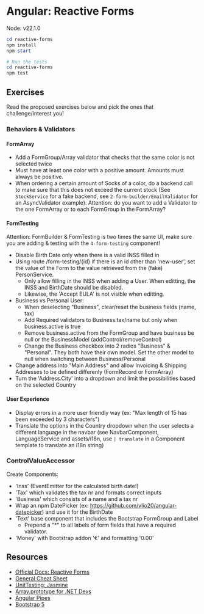 Angular: Reactive Forms
=======================

Node: v22.1.0

```ps1
cd reactive-forms
npm install
npm start

# Run the tests
cd reactive-forms
npm test
```

## Exercises

Read the proposed exercises below and pick the ones that challenge/interest you!


### Behaviors & Validators

#### FormArray

- Add a FormGroup/Array validator that checks that the same color is not selected twice
- Must have at least one color with a positive amount. Amounts must always be positive.
- When ordering a certain amount of Socks of a color, do a backend call to make sure that this does not exceed the current stock (See `StockService` for a fake backend, see `2-form-builder/EmailValidator` for an AsyncValidator example). Attention: do you want to add a Validator to the one FormArray or to each FormGroup in the FormArray?


#### FormTesting

Attention: FormBuilder & FormTesting is two times the same UI, make sure you are adding & testing with the `4-form-testing` component!


- Disable Birth Date only when there is a valid INSS filled in
- Using route /form-testing/{id} if there is an id other than 'new-user', set the value of the Form to the value retrieved from the (fake) PersonService.
    - Only allow filling in the INSS when adding a User. When editting, the INSS and BirthDate should be disabled.
    - Likewise, the 'Accept EULA' is not visible when editting.
- Business vs Personal User:
    - When deselecting "Business", clear/reset the business fields (name, tax)
    - Add Required validators to Business.tax/name but only when business.active is true
    - Remove business.active from the FormGroup and have business be null or the BusinessModel (addControl/removeControl)
    - Change the Business checkbox into 2 radios "Business" & "Personal". They both have their own model. Set the other model to null when switching between Business/Personal
- Change address into "Main Address" and allow Invoicing & Shipping Addresses to be defined differenly (FormRecord or FormArray)
- Turn the 'Address.City' into a dropdown and limit the possibilities based on the selected Country


#### User Experience

- Display errors in a more user friendly way (ex: "Max length of 15 has been exceeded by 3 characters")
- Translate the options in the Country dropdown when the user selects a different language in the navbar (see NavbarComponent, LanguageService and assets/i18n, use `| translate` in a Component template to translate an i18n string)


### ControlValueAccessor

Create Components:

- 'Inss' (EventEmitter for the calculated birth date!)
- 'Tax' which validates the tax nr and formats correct inputs
- 'Business' which consists of a name and a tax nr
- Wrap an npm DatePicker (ex: https://github.com/vlio20/angular-datepicker) and use it for the BirthDate
- 'Text' base component that includes the Bootstrap FormGroup and Label
    - Prepend a "*" to all labels of form fields that have a required validator.
- 'Money' with Bootstrap addon '€' and formatting '0.00'


## Resources

- [Official Docs: Reactive Forms](https://angular.io/guide/reactive-forms)
- [General Cheat Sheet](https://angular.io/guide/cheatsheet)
- [UnitTesting: Jasmine](https://itenium.be/blog/javascript/javascript-testing-jasmine-syntax/)
- [Array.prototype for .NET Devs](https://itenium.be/blog/javascript/array-prototype/)
- [Angular Pipes](https://itenium.be/blog/javascript/angular-pipes/)
- [Bootstrap 5](https://getbootstrap.com/docs/5.0)
